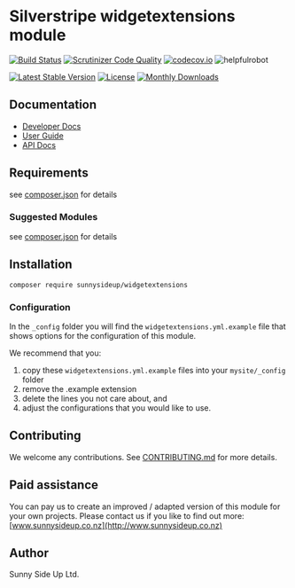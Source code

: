 # Silverstripe widgetextensions module
[![Build Status](https://travis-ci.org/sunnysideup/silverstripe-widgetextensions.svg?branch=master)](https://travis-ci.org/sunnysideup/silverstripe-widgetextensions)
[![Scrutinizer Code Quality](https://scrutinizer-ci.com/g/sunnysideup/silverstripe-widgetextensions/badges/quality-score.png?b=master)](https://scrutinizer-ci.com/g/sunnysideup/silverstripe-widgetextensions/?branch=master)
[![codecov.io](https://codecov.io/github/sunnysideup/silverstripe-widgetextensions/coverage.svg?branch=master)](https://codecov.io/github/sunnysideup/silverstripe-widgetextensions?branch=master)
![helpfulrobot](https://helpfulrobot.io/sunnysideup/widgetextensions/badge)

[![Latest Stable Version](https://poser.pugx.org/sunnysideup/widgetextensions/version)](https://packagist.org/packages/sunnysideup/widgetextensions)
[![License](https://poser.pugx.org/sunnysideup/widgetextensions/license)](https://packagist.org/packages/sunnysideup/widgetextensions)
[![Monthly Downloads](https://poser.pugx.org/sunnysideup/widgetextensions/d/monthly)](https://packagist.org/packages/sunnysideup/widgetextensions)


## Documentation



 * [Developer Docs](docs/en/INDEX.md)
 * [User Guide](docs/en/userguide.md)
 * [API Docs](http://docs.ssmods.com/sunnysideup/widgetextensions/classes.xhtml)

## Requirements



see [composer.json](composer.json) for details

### Suggested Modules



see [composer.json](composer.json) for details


## Installation


```
composer require sunnysideup/widgetextensions
```

### Configuration



In the `_config` folder you will find the `widgetextensions.yml.example`
file that shows options for the configuration of this module.

We recommend that you:

  1. copy these `widgetextensions.yml.example` files into your
`mysite/_config` folder
  2. remove the .example extension
  3. delete the lines you not care about, and
  4. adjust the configurations that you would like to use.


## Contributing



We welcome any contributions. See [CONTRIBUTING.md](CONTRIBUTING.md) for more details.

## Paid assistance



You can pay us to create an improved / adapted version of this module for your own projects.  Please contact us if you like to find out more: [www.sunnysideup.co.nz](http://www.sunnysideup.co.nz)

## Author



Sunny Side Up Ltd.

